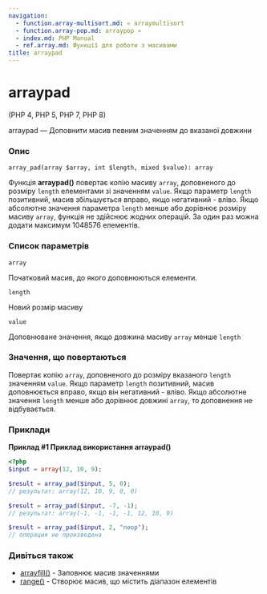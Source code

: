 ```yaml
---
navigation:
  - function.array-multisort.md: « arraymultisort
  - function.array-pop.md: arraypop »
  - index.md: PHP Manual
  - ref.array.md: Функції для роботи з масивами
title: arraypad
---
```

# arraypad

(PHP 4, PHP 5, PHP 7, PHP 8)

arraypad — Доповнити масив певним значенням до вказаної довжини

### Опис

```methodsynopsis
array_pad(array $array, int $length, mixed $value): array
```

Функція **arraypad()** повертає копію масиву `array`, доповненого до розміру `length` елементами зі значенням `value`. Якщо параметр `length` позитивний, масив збільшується вправо, якщо негативний - вліво. Якщо абсолютне значення параметра `length` менше або дорівнює розміру масиву `array`, функція не здійснює жодних операцій. За один раз можна додати максимум 1048576 елементів.

### Список параметрів

`array`

Початковий масив, до якого доповнюються елементи.

`length`

Новий розмір масиву

`value`

Доповнюване значення, якщо довжина масиву `array` менше `length`

### Значення, що повертаються

Повертає копію `array`, доповненого до розміру вказаного `length` значенням `value`. Якщо параметр `length` позитивний, масив доповнюється вправо, якщо він негативний - вліво. Якщо абсолютне значення `length` менше або дорівнює довжині `array`, то доповнення не відбувається.

### Приклади

**Приклад #1 Приклад використання **arraypad()****

```php
<?php
$input = array(12, 10, 9);

$result = array_pad($input, 5, 0);
// результат: array(12, 10, 9, 0, 0)

$result = array_pad($input, -7, -1);
// результат: array(-1, -1, -1, -1, 12, 10, 9)

$result = array_pad($input, 2, "noop");
// операция не произведена
```

### Дивіться також

-   [arrayfill()](function.array-fill.md) - Заповнює масив значеннями
-   [range()](function.range.md) - Створює масив, що містить діапазон елементів
